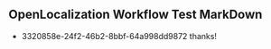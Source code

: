 ## OpenLocalization Workflow Test MarkDown
* 3320858e-24f2-46b2-8bbf-64a998dd9872 
thanks!<!--HONumber=Mar16_HO4-->

